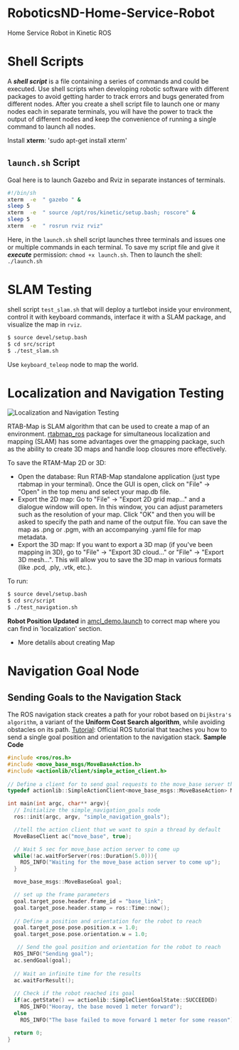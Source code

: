 # RoboticsND-Home-Service-Robot

Home Service Robot in Kinetic ROS


# Shell Scripts
A ***shell script*** is a file containing a series of commands and could be executed. Use shell scripts when developing robotic software with different packages to avoid getting harder to track errors and bugs generated from different nodes. After you create a shell script file to launch one or many nodes each in separate terminals, you will have the power to track the output of different nodes and keep the convenience of running a single command to launch all nodes.

Install **xterm**: 'sudo apt-get install xterm'
## `launch.sh` Script
Goal here is to launch Gazebo and Rviz in separate instances of terminals.
```sh
#!/bin/sh
xterm  -e  " gazebo " &
sleep 5
xterm  -e  " source /opt/ros/kinetic/setup.bash; roscore" & 
sleep 5
xterm  -e  " rosrun rviz rviz" 
```
Here, in the `launch.sh` shell script launches three terminals and issues one or multiple commands in each terminal. To save my script file and give it ***execute*** permission: `chmod +x launch.sh`. Then to launch the shell: `./launch.sh`

# SLAM Testing
shell script `test_slam.sh` that will deploy a turtlebot inside your environment, control it with keyboard commands, interface it with a SLAM package, and visualize the map in `rviz`.
```bash
$ source devel/setup.bash
$ cd src/script
$ ./test_slam.sh
```
Use `keyboard_teleop` node to map the world.

# Localization and Navigation Testing
![Localization and Navigation Testing][image1]
<!-- ![Localization and Navigation Testing2][image2] -->

[//]: # (Image References)
[image1]: https://github.com/bmaxdk/RoboticsND-Home-Service-Robot/blob/main/img/Nav3.gif "Localization and Navigation Testing"
<!-- [image2]: https://github.com/bmaxdk/RoboticsND-Home-Service-Robot/blob/main/img/a.gif "Localization and Navigation Testing2" -->

RTAB-Map is SLAM algorithm that can be used to create a map of an environment. [rtabmap_ros](http://wiki.ros.org/rtabmap_ros) package for simultaneous localization and mapping (SLAM) has some advantages over the gmapping package, such as the ability to create 3D maps and handle loop closures more effectively.

To save the RTAM-Map 2D or 3D:
* Open the database: Run RTAB-Map standalone application (just type rtabmap in your terminal). Once the GUI is open, click on "File" -> "Open" in the top menu and select your map.db file.
* Export the 2D map: Go to "File" -> "Export 2D grid map..." and a dialogue window will open. In this window, you can adjust parameters such as the resolution of your map. Click "OK" and then you will be asked to specify the path and name of the output file. You can save the map as .png or .pgm, with an accompanying .yaml file for map metadata.
* Export the 3D map: If you want to export a 3D map (if you've been mapping in 3D), go to "File" -> "Export 3D cloud..." or "File" -> "Export 3D mesh...". This will allow you to save the 3D map in various formats (like .pcd, .ply, .vtk, etc.).

To run:
```bash
$ source devel/setup.bash
$ cd src/script
$ ./test_navigation.sh
```

**Robot Position Updated** in [amcl_demo.launch](https://github.com/bmaxdk/RoboticsND-Home-Service-Robot/blob/main/src/turtlebot_simulator/turtlebot_gazebo/launch/amcl_demo.launch) to correct map where you can find in 'localization' section.
* More detalils about creating Map

# Navigation Goal Node
## Sending Goals to the Navigation Stack
The ROS navigation stack creates a path for your robot based on `Dijkstra's algorithm`, a variant of the **Uniform Cost Search algorithm**, while avoiding obstacles on its path.
[Tutorial](http://wiki.ros.org/navigation/Tutorials/SendingSimpleGoals): Official ROS tutorial that teaches you how to send a single goal position and orientation to the navigation stack.
**Sample Code**
```cpp
#include <ros/ros.h>
#include <move_base_msgs/MoveBaseAction.h>
#include <actionlib/client/simple_action_client.h>
 
// Define a client for to send goal requests to the move_base server through a SimpleActionClient
typedef actionlib::SimpleActionClient<move_base_msgs::MoveBaseAction> MoveBaseClient;

int main(int argc, char** argv){
  // Initialize the simple_navigation_goals node
  ros::init(argc, argv, "simple_navigation_goals");

  //tell the action client that we want to spin a thread by default
  MoveBaseClient ac("move_base", true);

  // Wait 5 sec for move_base action server to come up
  while(!ac.waitForServer(ros::Duration(5.0))){
    ROS_INFO("Waiting for the move_base action server to come up");
  }

  move_base_msgs::MoveBaseGoal goal;

  // set up the frame parameters
  goal.target_pose.header.frame_id = "base_link";
  goal.target_pose.header.stamp = ros::Time::now();
  
  // Define a position and orientation for the robot to reach
  goal.target_pose.pose.position.x = 1.0;
  goal.target_pose.pose.orientation.w = 1.0;

   // Send the goal position and orientation for the robot to reach
  ROS_INFO("Sending goal");
  ac.sendGoal(goal);
  
  // Wait an infinite time for the results
  ac.waitForResult();
  
  // Check if the robot reached its goal
  if(ac.getState() == actionlib::SimpleClientGoalState::SUCCEEDED)
    ROS_INFO("Hooray, the base moved 1 meter forward");
  else
    ROS_INFO("The base failed to move forward 1 meter for some reason");

  return 0;
}
```